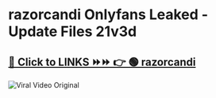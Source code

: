 
 # razorcandi Onlyfans Leaked - Update Files 21v3d

## <h2><a href="https://clipsfans.com/razorcandi&ref=git">🔗 Click to LINKS ⏩⏩ 👉 🟢 razorcandi </a></h2>

<a href="https://clipsfans.com/razorcandi&ref=git" rel="nofollow" data-target="animated-image.originalLink"><img src="https://i.ibb.co.com/xMMVF88/686577567.gif" alt="Viral Video Original" style="max-width: 100%; display: inline-block;" data-target="animated-image.originalImage"></a>


